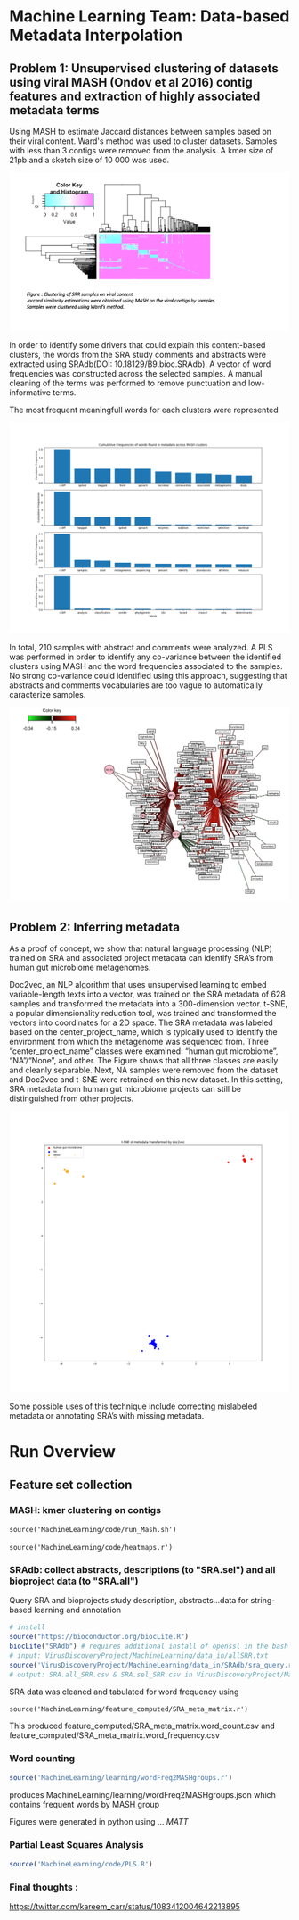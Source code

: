 # Machine Learning Team: Data-based Metadata Interpolation

## Problem 1: Unsupervised clustering of datasets using viral MASH (Ondov et al 2016) contig features and extraction of highly associated metadata terms

Using MASH to estimate Jaccard distances between samples based on their viral content. Ward's method was used to cluster datasets. Samples with less than 3 contigs were removed from the analysis. A kmer size of 21pb and a sketch size of 10 000 was used.

![alt text](https://github.com/NCBI-Hackathons/VirusDiscoveryProject/blob/master/MachineLearning/figures/Slide1.png "Clustering")


In order to identify some drivers that could explain this content-based clusters, the words from the SRA study comments and abstracts were extracted using SRAdb(DOI: 10.18129/B9.bioc.SRAdb). 
A vector of word frequencies was constructed across the selected samples. A manual cleaning of the terms was performed to remove punctuation and low-informative terms. 

The most frequent meaningfull words for each clusters were represented 

![alt text](https://github.com/NCBI-Hackathons/VirusDiscoveryProject/blob/master/MachineLearning/figures/clusters_hack.png "word frequencies")

In total, 210 samples with abstract and comments were analyzed. A PLS was performed in order to identify any co-variance between the identified clusters using MASH and the word frequencies associated to the samples. No strong co-variance could identified using this approach, suggesting that abstracts and comments vocabularies are too vague to automatically caracterize samples.

![alt text](https://github.com/NCBI-Hackathons/VirusDiscoveryProject/blob/master/MachineLearning/figures/network_PLS.png "PLS_analysis")


## Problem 2: Inferring metadata 

As a proof of concept, we show that natural language processing (NLP) trained on SRA and associated project metadata can identify SRA’s from human gut microbiome metagenomes. 

Doc2vec, an NLP algorithm that uses unsupervised learning to embed variable-length texts into a vector, was trained on the SRA metadata of 628 samples and transformed the metadata into a 300-dimension vector. t-SNE, a popular dimensionality reduction tool, was trained and transformed the vectors into coordinates for a 2D space. 
The SRA metadata was labeled based on the center_project_name, which is typically used to identify the environment from which the metagenome was sequenced from. Three “center_project_name” classes were examined: “human gut microbiome”, “NA”/“None”, and other. The Figure shows that all three classes are easily and cleanly separable. Next, NA samples were removed from the dataset and Doc2vec and t-SNE were retrained on this new dataset. In this setting, SRA metadata from human gut microbiome projects can still be distinguished from other projects.

![alt text](https://github.com/NCBI-Hackathons/VirusDiscoveryProject/blob/master/MachineLearning/figures/hgm_na_other.png "HMG")

Some possible uses of this technique include correcting mislabeled metadata or annotating SRA’s with missing metadata.





# Run Overview

## Feature set collection

### MASH: kmer clustering on contigs

```
source('MachineLearning/code/run_Mash.sh')

source('MachineLearning/code/heatmaps.r')

```

### SRAdb: collect abstracts, descriptions (to "SRA.sel") and all bioproject data (to "SRA.all")
Query SRA and bioprojects study description, abstracts...data for string-based learning and annotation
```R
# install
source("https://bioconductor.org/biocLite.R")
biocLite("SRAdb") # requires additional install of openssl in the bash environment
# input: VirusDiscoveryProject/MachineLearning/data_in/allSRR.txt
source('VirusDiscoveryProject/MachineLearning/data_in/SRAdb/sra_query.r')
# output: SRA.all_SRR.csv & SRA.sel_SRR.csv in VirusDiscoveryProject/MachineLearning/data_in/SRAdb/
```
SRA data was cleaned and tabulated for word frequency using
```
source('MachineLearning/feature_computed/SRA_meta_matrix.r')
```
This produced feature_computed/SRA_meta_matrix.word_count.csv and feature_computed/SRA_meta_matrix.word_frequency.csv

### Word counting 

```R
source('MachineLearning/learning/wordFreq2MASHgroups.r')
```
produces MachineLearning/learning/wordFreq2MASHgroups.json which contains frequent words by MASH group

Figures were generated in python using ... *MATT*

### Partial Least Squares Analysis
```R
source('MachineLearning/code/PLS.R')
```

### Final thoughts :
https://twitter.com/kareem_carr/status/1083412004642213895
